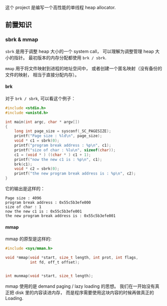 这个 project 是编写一个高性能的单线程 heap allocator.

## 前置知识

### sbrk & mmap

`sbrk` 是用于调整 heap 大小的一个 system call， 可以理解为调整管理 heap 大小的指针。 最初版本的内存分配都使用 `brk / sbrk`.

`mmap` 用于将文件映射到进程的地址空间中， 或者创建一个匿名映射（没有备份的文件的映射， 相当于直接分配内存）。

#### brk

对于 `brk / sbrk`, 可以看这个例子：

``` c
#include <stdio.h>
#include <unistd.h>

int main(int argc, char * argv[])
{
    long int page_size = sysconf(_SC_PAGESIZE);
    printf("Page size : %ld\n", page_size);
    void * c1 = sbrk(0);
    printf("program break address : %p\n", c1);
    printf("size of char : %lu\n", sizeof(char));
    c1 = (void * ) ((char * ) c1 + 1);
    printf("now the new c1 is : %p\n", c1);
    brk(c1);
    void * c2 = sbrk(0);
    printf("the new program break address is : %p\n", c2);
}
```

它的输出是这样的：

```
Page size : 4096
program break address : 0x55c5b3efe000
size of char : 1
now the new c1 is : 0x55c5b3efe001
the new program break address is : 0x55c5b3efe001
```

#### mmap

mmap 的原型是这样的:

```c
#include <sys/mman.h> 

void *mmap(void *start, size_t length, int prot, int flags, 
           int fd, off_t offset); 


int munmap(void *start, size_t length); 
```

mmap 使用的是 demand paging / lazy loading 的思想。 我们在一开始没有真正把 disk 里的内容读进内存， 而是程序需要使用这块内容的时候再做真正的 Loading.

